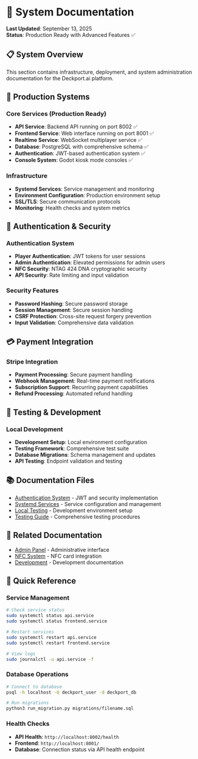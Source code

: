 # 🔧 System Documentation

**Last Updated**: September 13, 2025  
**Status**: Production Ready with Advanced Features ✅

## 📋 System Overview

This section contains infrastructure, deployment, and system administration documentation for the Deckport.ai platform.

## 🚀 Production Systems

### Core Services (Production Ready)
- **API Service**: Backend API running on port 8002 ✅
- **Frontend Service**: Web interface running on port 8001 ✅
- **Realtime Service**: WebSocket multiplayer service ✅
- **Database**: PostgreSQL with comprehensive schema ✅
- **Authentication**: JWT-based authentication system ✅
- **Console System**: Godot kiosk mode consoles ✅

### Infrastructure
- **Systemd Services**: Service management and monitoring
- **Environment Configuration**: Production environment setup
- **SSL/TLS**: Secure communication protocols
- **Monitoring**: Health checks and system metrics

## 🔐 Authentication & Security

### Authentication System
- **Player Authentication**: JWT tokens for user sessions
- **Admin Authentication**: Elevated permissions for admin users
- **NFC Security**: NTAG 424 DNA cryptographic security
- **API Security**: Rate limiting and input validation

### Security Features
- **Password Hashing**: Secure password storage
- **Session Management**: Secure session handling
- **CSRF Protection**: Cross-site request forgery prevention
- **Input Validation**: Comprehensive data validation

## 💳 Payment Integration

### Stripe Integration
- **Payment Processing**: Secure payment handling
- **Webhook Management**: Real-time payment notifications
- **Subscription Support**: Recurring payment capabilities
- **Refund Processing**: Automated refund handling

## 🧪 Testing & Development

### Local Development
- **Development Setup**: Local environment configuration
- **Testing Framework**: Comprehensive test suite
- **Database Migrations**: Schema management and updates
- **API Testing**: Endpoint validation and testing

## 📚 Documentation Files

- [Authentication System](AUTHENTICATION_SYSTEM.md) - JWT and security implementation
- [Systemd Services](SYSTEMD_SERVICES.md) - Service configuration and management
- [Local Testing](LOCAL_TESTING.md) - Development environment setup
- [Testing Guide](TESTING_GUIDE.md) - Comprehensive testing procedures

## 🔗 Related Documentation

- [Admin Panel](../admin/README.md) - Administrative interface
- [NFC System](../nfc/README.md) - NFC card integration
- [Development](../development/README.md) - Development documentation

## 🎯 Quick Reference

### Service Management
```bash
# Check service status
sudo systemctl status api.service
sudo systemctl status frontend.service

# Restart services
sudo systemctl restart api.service
sudo systemctl restart frontend.service

# View logs
sudo journalctl -u api.service -f
```

### Database Operations
```bash
# Connect to database
psql -h localhost -U deckport_user -d deckport_db

# Run migrations
python3 run_migration.py migrations/filename.sql
```

### Health Checks
- **API Health**: `http://localhost:8002/health`
- **Frontend**: `http://localhost:8001/`
- **Database**: Connection status via API health endpoint
